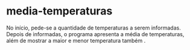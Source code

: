 # media-temperaturas
No início, pede-se a quantidade de temperaturas a serem informadas. Depois de informadas, o programa apresenta a média de temperaturas, além de mostrar a maior e menor temperatura também .
